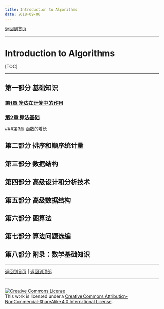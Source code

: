 ```yaml
---
title: Introduction to Algorithms
date: 2018-09-06
---
```


[返回到首页](../index.html)

---



# Introduction to Algorithms



[TOC]



---

## 第一部分 基础知识

### [第1章 算法在计算中的作用](./CLRS_1.html)

### [第2章 算法基础](./CLRS_2.html)

###第3章 函数的增长



## 第二部分 排序和顺序统计量





## 第三部分 数据结构







## 第四部分 高级设计和分析技术







## 第五部分 高级数据结构







## 第六部分 图算法





## 第七部分 算法问题选编







## 第八部分 附录：数学基础知识











---

[返回到首页](../index.html) | [返回到顶部](./CLRS.html)

---
<br>
<a rel="license" href="http://creativecommons.org/licenses/by-nc-sa/4.0/"><img alt="Creative Commons License" style="border-width:0" src="https://i.creativecommons.org/l/by-nc-sa/4.0/88x31.png" /></a><br />This work is licensed under a <a rel="license" href="http://creativecommons.org/licenses/by-nc-sa/4.0/">Creative Commons Attribution-NonCommercial-ShareAlike 4.0 International License</a>.
<br>
<script type="application/json" class="js-hypothesis-config">
  {
    "openSidebar": false,
    "showHighlights": true,
    "theme": classic,
    "enableExperimentalNewNoteButton": true
  }
</script>
<script async src="https://hypothes.is/embed.js"></script>



